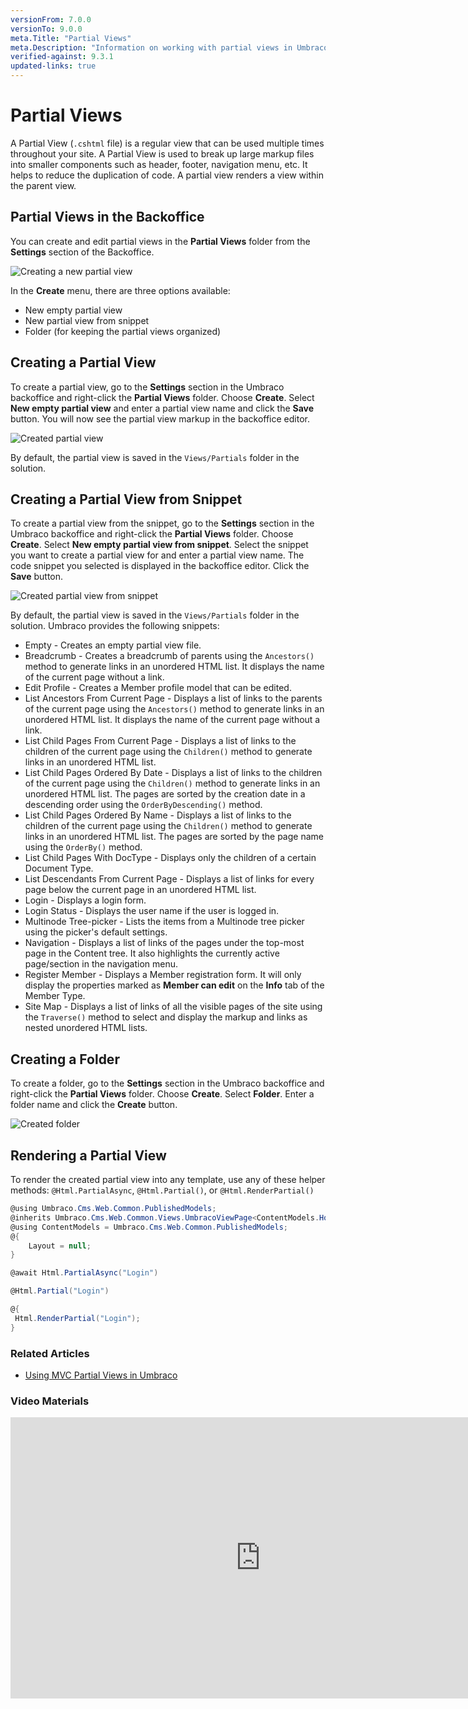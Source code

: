 ```yaml
---
versionFrom: 7.0.0
versionTo: 9.0.0
meta.Title: "Partial Views"
meta.Description: "Information on working with partial views in Umbraco"
verified-against: 9.3.1
updated-links: true
---
```


# Partial Views

A Partial View (`.cshtml` file) is a regular view that can be used multiple times throughout your site. A Partial View is used to break up large markup files into smaller components such as header, footer, navigation menu, etc. It helps to reduce the duplication of code. A partial view renders a view within the parent view.

## Partial Views in the Backoffice

You can create and edit partial views in the **Partial Views** folder from the **Settings** section of the Backoffice.

![Creating a new partial view](images/creating-partial-view.png)

In the **Create** menu, there are three options available:

* New empty partial view
* New partial view from snippet
* Folder (for keeping the partial views organized)

## Creating a Partial View

To create a partial view, go to the **Settings** section in the Umbraco backoffice and right-click the **Partial Views** folder. Choose **Create**. Select **New empty partial view** and enter a partial view name and click the **Save** button. You will now see the partial view markup in the backoffice editor.

![Created partial view](images/created-partial-view.png)

By default, the partial view is saved in the `Views/Partials` folder in the solution.

## Creating a Partial View from Snippet

To create a partial view from the snippet, go to the **Settings** section in the Umbraco backoffice and right-click the **Partial Views** folder. Choose **Create**. Select **New empty partial view from snippet**. Select the snippet you want to create a partial view for and enter a partial view name. The code snippet you selected is displayed in the backoffice editor. Click the **Save** button.

![Created partial view from snippet](images/created-partial-view-from-snippet.png)

By default, the partial view is saved in the `Views/Partials` folder in the solution. Umbraco provides the following snippets:

* Empty - Creates an empty partial view file.
* Breadcrumb - Creates a breadcrumb of parents using the `Ancestors()` method to generate links in an unordered HTML list. It displays the name of the current page without a link.
* Edit Profile - Creates a Member profile model that can be edited.
* List Ancestors From Current Page -  Displays a list of links to the parents of the current page using the `Ancestors()` method to generate links in an unordered HTML list. It displays the name of the current page without a link.
* List Child Pages From Current Page - Displays a list of links to the children of the current page using the `Children()` method to generate links in an unordered HTML list.
* List Child Pages Ordered By Date -  Displays a list of links to the children of the current page using the `Children()` method to generate links in an unordered HTML list. The pages are sorted by the creation date in a descending order using the `OrderByDescending()` method.
* List Child Pages Ordered By Name - Displays a list of links to the children of the current page using the `Children()` method to generate links in an unordered HTML list. The pages are sorted by the page name using the `OrderBy()` method.
* List Child Pages With DocType - Displays only the children of a certain Document Type.
* List Descendants From Current Page - Displays a list of links for every page below the current page in an unordered HTML list.
* Login - Displays a login form.
* Login Status - Displays the user name if the user is logged in.
* Multinode Tree-picker - Lists the items from a Multinode tree picker using the picker's default settings.
* Navigation - Displays a list of links of the pages under the top-most page in the Content tree. It also highlights the currently active page/section in the navigation menu.
* Register Member - Displays a Member registration form. It will only display the properties marked as **Member can edit** on the **Info** tab of the Member Type.
* Site Map - Displays a list of links of all the visible pages of the site using the `Traverse()` method to select and display the markup and links as nested unordered HTML lists.

## Creating a Folder

To create a folder, go to the **Settings** section in the Umbraco backoffice and right-click the **Partial Views** folder. Choose **Create**. Select **Folder**. Enter a folder name and click the **Create** button.

![Created folder](images/folder.png)

## Rendering a Partial View

To render the created partial view into any template, use any of these helper methods: `@Html.PartialAsync`, `@Html.Partial()`, or `@Html.RenderPartial()`

```csharp
@using Umbraco.Cms.Web.Common.PublishedModels;
@inherits Umbraco.Cms.Web.Common.Views.UmbracoViewPage<ContentModels.HomePage>
@using ContentModels = Umbraco.Cms.Web.Common.PublishedModels;
@{
	Layout = null;
}

@await Html.PartialAsync("Login")

@Html.Partial("Login")

@{
 Html.RenderPartial("Login");   
}
```

### Related Articles

* [Using MVC Partial Views in Umbraco](../../../Reference/Templating/Mvc/partial-views.md)

### Video Materials

<iframe width="800" height="450" src="https://www.youtube.com/embed/RcYM_DJ-JnQ?rel=0" frameborder="0" allow="autoplay; encrypted-media" allowfullscreen></iframe>
